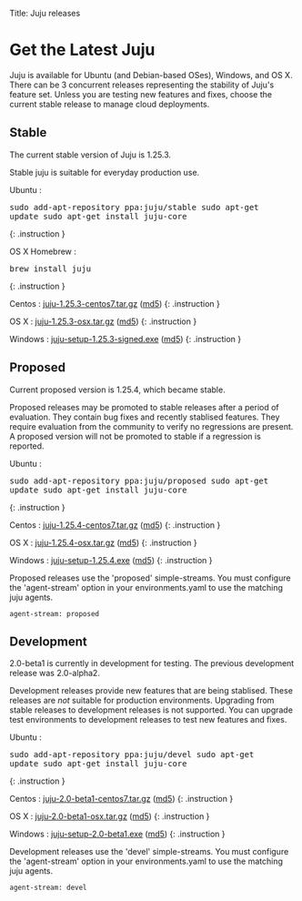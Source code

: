 Title: Juju releases  


# Get the Latest Juju

Juju is available for Ubuntu (and Debian-based OSes), Windows, and OS X.
There can be 3 concurrent releases representing the stability of Juju's
feature set. Unless you are testing new features and fixes, choose the
current stable release to manage cloud deployments.


## Stable

The current stable version of Juju is 1.25.3.

Stable juju is suitable for everyday production use.

Ubuntu
: <pre>sudo add-apt-repository ppa:juju/stable
sudo apt-get update
sudo apt-get install juju-core</pre>
{: .instruction }

OS X Homebrew
: <pre>brew install juju</pre>
{: .instruction }

Centos
: [juju-1.25.3-centos7.tar.gz](https://launchpad.net/juju-core/1.25/1.25.3/+download/juju-1.25.3-centos7.tar.gz) ([md5](https://launchpad.net/juju-core/1.25/1.25.3/+download/juju-1.25.3-centos7.tar.gz/+md5))
{: .instruction }

OS X
: [juju-1.25.3-osx.tar.gz](https://launchpad.net/juju-core/1.25/1.25.3/+download/juju-1.25.3-osx.tar.gz) ([md5](https://launchpad.net/juju-core/1.25/1.25.3/+download/juju-1.25.3-osx.tar.gz/+md5))
{: .instruction }

Windows
: [juju-setup-1.25.3-signed.exe](https://launchpad.net/juju-core/1.25/1.25.3/+download/juju-setup-1.25.3-signed.exe) ([md5](https://launchpad.net/juju-core/1.25/1.25.3/+download/juju-setup-1.25.3-signed.exe/+md5))
{: .instruction }


## Proposed

Current proposed version is 1.25.4, which became stable.

Proposed releases may be promoted to stable releases after a period of
evaluation. They contain bug fixes and recently stablised features. They
require evaluation from the community to verify no regressions are
present. A proposed version will not be promoted to stable if a
regression is reported.

Ubuntu
: <pre>sudo add-apt-repository ppa:juju/proposed
sudo apt-get update
sudo apt-get install juju-core</pre>
{: .instruction }

Centos
: [juju-1.25.4-centos7.tar.gz](https://launchpad.net/juju-core/1.25/1.25.4/+download/juju-1.25.4-centos7.tar.gz) ([md5](https://launchpad.net/juju-core/1.25/1.25.4/+download/juju-1.25.4-centos7.tar.gz/+md5))
{: .instruction }

OS X
: [juju-1.25.4-osx.tar.gz](https://launchpad.net/juju-core/1.25/1.25.4/+download/juju-1.25.4-osx.tar.gz) ([md5](https://launchpad.net/juju-core/1.25/1.25.4/+download/juju-1.25.4-osx.tar.gz/+md5))
{: .instruction }

Windows
: [juju-setup-1.25.4.exe](https://launchpad.net/juju-core/1.25/1.25.4/+download/juju-setup-1.25.4.exe) ([md5](https://launchpad.net/juju-core/1.25/1.25.4/+download/juju-setup-1.25.4.exe/+md5))
{: .instruction }

Proposed releases use the 'proposed' simple-streams. You must configure
the 'agent-stream' option in your environments.yaml to use the matching
juju agents.

```no-highlight
agent-stream: proposed
```

## Development

2.0-beta1 is currently in development for testing.
The previous development release was 2.0-alpha2.

Development releases provide new features that are being stablised.
These releases are *not* suitable for production environments. Upgrading
from stable releases to development releases is not supported. You can
upgrade test environments to development releases to test new features
and fixes.

Ubuntu
: <pre>sudo add-apt-repository ppa:juju/devel
sudo apt-get update
sudo apt-get install juju-core</pre>
{: .instruction }

Centos
: [juju-2.0-beta1-centos7.tar.gz](https://launchpad.net/juju-core/trunk/2.0-beta1/+download/juju-2.0-beta1-centos7.tar.gz) ([md5](https://launchpad.net/juju-core/trunk/2.0-beta1/+download/juju-2.0-beta1-centos7.tar.gz/+md5))
{: .instruction }

OS X
: [juju-2.0-beta1-osx.tar.gz](https://launchpad.net/juju-core/trunk/2.0-beta1/+download/juju-2.0-beta1-osx.tar.gz) ([md5](https://launchpad.net/juju-core/trunk/2.0-beta1/+download/juju-2.0-beta1-osx.tar.gz/+md5))
{: .instruction }

Windows
: [juju-setup-2.0-beta1.exe](https://launchpad.net/juju-core/trunk/2.0-beta1/+download/juju-setup-2.0-beta1.exe) ([md5](https://launchpad.net/juju-core/trunk/2.0-beta1/+download/juju-setup-2.0-beta1.exe/+md5))
{: .instruction }

Development releases use the 'devel' simple-streams. You must configure
the 'agent-stream' option in your environments.yaml to use the matching
juju agents.

```no-highlight
agent-stream: devel
```
